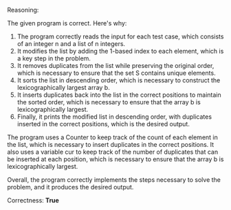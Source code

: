 Reasoning:

The given program is correct. Here's why:

1. The program correctly reads the input for each test case, which consists of an integer n and a list of n integers.
2. It modifies the list by adding the 1-based index to each element, which is a key step in the problem.
3. It removes duplicates from the list while preserving the original order, which is necessary to ensure that the set S contains unique elements.
4. It sorts the list in descending order, which is necessary to construct the lexicographically largest array b.
5. It inserts duplicates back into the list in the correct positions to maintain the sorted order, which is necessary to ensure that the array b is lexicographically largest.
6. Finally, it prints the modified list in descending order, with duplicates inserted in the correct positions, which is the desired output.

The program uses a Counter to keep track of the count of each element in the list, which is necessary to insert duplicates in the correct positions. It also uses a variable cur to keep track of the number of duplicates that can be inserted at each position, which is necessary to ensure that the array b is lexicographically largest.

Overall, the program correctly implements the steps necessary to solve the problem, and it produces the desired output.

Correctness: **True**
